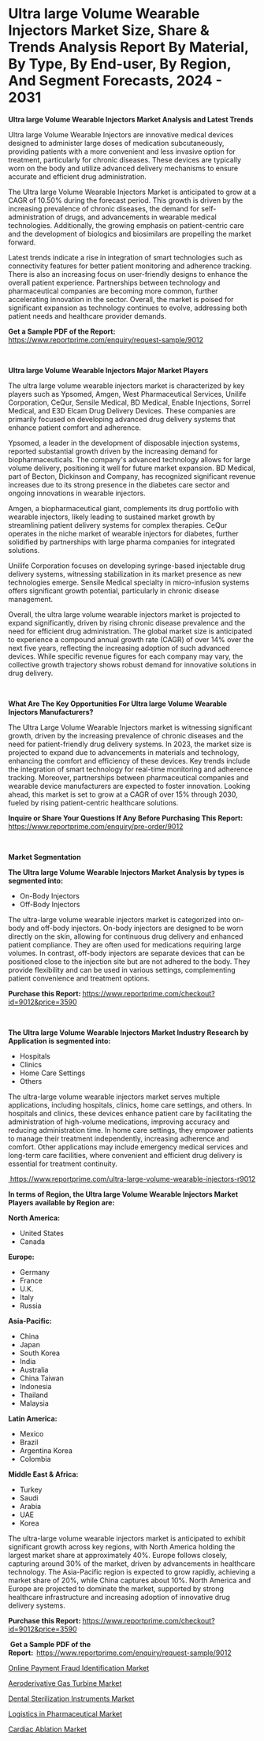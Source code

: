 <p><h1>Ultra large Volume Wearable Injectors Market Size, Share & Trends Analysis Report By Material, By Type, By End-user, By Region, And Segment Forecasts, 2024 - 2031</h1></p><p><strong>Ultra large Volume Wearable Injectors Market Analysis and Latest Trends</strong></p>
<p><p>Ultra large Volume Wearable Injectors are innovative medical devices designed to administer large doses of medication subcutaneously, providing patients with a more convenient and less invasive option for treatment, particularly for chronic diseases. These devices are typically worn on the body and utilize advanced delivery mechanisms to ensure accurate and efficient drug administration.</p><p>The Ultra large Volume Wearable Injectors Market is anticipated to grow at a CAGR of 10.50% during the forecast period. This growth is driven by the increasing prevalence of chronic diseases, the demand for self-administration of drugs, and advancements in wearable medical technologies. Additionally, the growing emphasis on patient-centric care and the development of biologics and biosimilars are propelling the market forward.</p><p>Latest trends indicate a rise in integration of smart technologies such as connectivity features for better patient monitoring and adherence tracking. There is also an increasing focus on user-friendly designs to enhance the overall patient experience. Partnerships between technology and pharmaceutical companies are becoming more common, further accelerating innovation in the sector. Overall, the market is poised for significant expansion as technology continues to evolve, addressing both patient needs and healthcare provider demands.</p></p>
<p><strong>Get a Sample PDF of the Report:&nbsp;</strong> <a href="https://www.reportprime.com/enquiry/request-sample/9012?utm_campaign=9&utm_medium=2&utm_source=Github&utm_content=ia&utm_term=28112024&utm_id=ultra-large-volume-wearable-injectors">https://www.reportprime.com/enquiry/request-sample/9012</a></p>
<p>&nbsp;</p>
<p><strong>Ultra large Volume Wearable Injectors Major Market Players</strong></p>
<p><p>The ultra large volume wearable injectors market is characterized by key players such as Ypsomed, Amgen, West Pharmaceutical Services, Unilife Corporation, CeQur, Sensile Medical, BD Medical, Enable Injections, Sorrel Medical, and E3D Elcam Drug Delivery Devices. These companies are primarily focused on developing advanced drug delivery systems that enhance patient comfort and adherence.</p><p>Ypsomed, a leader in the development of disposable injection systems, reported substantial growth driven by the increasing demand for biopharmaceuticals. The company's advanced technology allows for large volume delivery, positioning it well for future market expansion. BD Medical, part of Becton, Dickinson and Company, has recognized significant revenue increases due to its strong presence in the diabetes care sector and ongoing innovations in wearable injectors.</p><p>Amgen, a biopharmaceutical giant, complements its drug portfolio with wearable injectors, likely leading to sustained market growth by streamlining patient delivery systems for complex therapies. CeQur operates in the niche market of wearable injectors for diabetes, further solidified by partnerships with large pharma companies for integrated solutions.</p><p>Unilife Corporation focuses on developing syringe-based injectable drug delivery systems, witnessing stabilization in its market presence as new technologies emerge. Sensile Medical specialty in micro-infusion systems offers significant growth potential, particularly in chronic disease management.</p><p>Overall, the ultra large volume wearable injectors market is projected to expand significantly, driven by rising chronic disease prevalence and the need for efficient drug administration. The global market size is anticipated to experience a compound annual growth rate (CAGR) of over 14% over the next five years, reflecting the increasing adoption of such advanced devices. While specific revenue figures for each company may vary, the collective growth trajectory shows robust demand for innovative solutions in drug delivery.</p></p>
<p>&nbsp;</p>
<p><strong>What Are The Key Opportunities For Ultra large Volume Wearable Injectors Manufacturers?</strong></p>
<p><p>The Ultra Large Volume Wearable Injectors market is witnessing significant growth, driven by the increasing prevalence of chronic diseases and the need for patient-friendly drug delivery systems. In 2023, the market size is projected to expand due to advancements in materials and technology, enhancing the comfort and efficiency of these devices. Key trends include the integration of smart technology for real-time monitoring and adherence tracking. Moreover, partnerships between pharmaceutical companies and wearable device manufacturers are expected to foster innovation. Looking ahead, this market is set to grow at a CAGR of over 15% through 2030, fueled by rising patient-centric healthcare solutions.</p></p>
<p><strong>Inquire or Share Your Questions If Any Before Purchasing This Report:</strong> <a href="https://www.reportprime.com/enquiry/pre-order/9012?utm_campaign=9&utm_medium=2&utm_source=Github&utm_content=ia&utm_term=28112024&utm_id=ultra-large-volume-wearable-injectors">https://www.reportprime.com/enquiry/pre-order/9012</a></p>
<p>&nbsp;</p>
<p><strong>Market Segmentation</strong></p>
<p><strong>The Ultra large Volume Wearable Injectors Market Analysis by types is segmented into:</strong></p>
<p><ul><li>On-Body Injectors</li><li>Off-Body Injectors</li></ul></p>
<p><p>The ultra-large volume wearable injectors market is categorized into on-body and off-body injectors. On-body injectors are designed to be worn directly on the skin, allowing for continuous drug delivery and enhanced patient compliance. They are often used for medications requiring large volumes. In contrast, off-body injectors are separate devices that can be positioned close to the injection site but are not adhered to the body. They provide flexibility and can be used in various settings, complementing patient convenience and treatment options.</p></p>
<p><strong>Purchase this Report:&nbsp;</strong><a href="https://www.reportprime.com/checkout?id=9012&price=3590&utm_campaign=9&utm_medium=2&utm_source=Github&utm_content=ia&utm_term=28112024&utm_id=ultra-large-volume-wearable-injectors">https://www.reportprime.com/checkout?id=9012&price=3590</a></p>
<p>&nbsp;</p>
<p><strong>The Ultra large Volume Wearable Injectors Market Industry Research by Application is segmented into:</strong></p>
<p><ul><li>Hospitals</li><li>Clinics</li><li>Home Care Settings</li><li>Others</li></ul></p>
<p><p>The ultra-large volume wearable injectors market serves multiple applications, including hospitals, clinics, home care settings, and others. In hospitals and clinics, these devices enhance patient care by facilitating the administration of high-volume medications, improving accuracy and reducing administration time. In home care settings, they empower patients to manage their treatment independently, increasing adherence and comfort. Other applications may include emergency medical services and long-term care facilities, where convenient and efficient drug delivery is essential for treatment continuity.</p></p>
<p><a href="https://www.reportprime.com/ultra-large-volume-wearable-injectors-r9012?utm_campaign=9&utm_medium=2&utm_source=Github&utm_content=ia&utm_term=28112024&utm_id=ultra-large-volume-wearable-injectors">&nbsp;https://www.reportprime.com/ultra-large-volume-wearable-injectors-r9012</a></p>
<p><strong>In terms of Region, the Ultra large Volume Wearable Injectors Market Players available by Region are:</strong></p>
<p>
    <p> <strong> North America: </strong>
        <ul>
            <li>United States</li>
            <li>Canada</li>
        </ul>
        </p> 
    <p> <strong> Europe: </strong>
        <ul>
            <li>Germany</li>
            <li>France</li>
            <li>U.K.</li>
            <li>Italy</li>
            <li>Russia</li>
        </ul>
        </p> 
    <p> <strong> Asia-Pacific: </strong>
        <ul>
            <li>China</li>
            <li>Japan</li>
            <li>South Korea</li>
            <li>India</li>
            <li>Australia</li>
            <li>China Taiwan</li>
            <li>Indonesia</li>
            <li>Thailand</li>
            <li>Malaysia</li>
        </ul>
        </p> 
    <p> <strong> Latin America: </strong>
        <ul>
            <li>Mexico</li>
            <li>Brazil</li>
            <li>Argentina Korea</li>
            <li>Colombia</li>
        </ul>
        </p> 
    <p> <strong> Middle East & Africa: </strong>
        <ul>
            <li>Turkey</li>
            <li>Saudi</li>
            <li>Arabia</li>
            <li>UAE</li>
            <li>Korea</li>
        </ul>
    </p>
    </p>
<p><p>The ultra-large volume wearable injectors market is anticipated to exhibit significant growth across key regions, with North America holding the largest market share at approximately 40%. Europe follows closely, capturing around 30% of the market, driven by advancements in healthcare technology. The Asia-Pacific region is expected to grow rapidly, achieving a market share of 20%, while China captures about 10%. North America and Europe are projected to dominate the market, supported by strong healthcare infrastructure and increasing adoption of innovative drug delivery systems.</p></p>
<p><strong>Purchase this Report: </strong><a href="https://www.reportprime.com/checkout?id=9012&price=3590&utm_campaign=9&utm_medium=2&utm_source=Github&utm_content=ia&utm_term=28112024&utm_id=ultra-large-volume-wearable-injectors">https://www.reportprime.com/checkout?id=9012&price=3590</a></p>
<p>&nbsp;<strong>Get a Sample PDF of the Report:&nbsp;&nbsp;</strong><a href="https://www.reportprime.com/enquiry/request-sample/9012?utm_campaign=9&utm_medium=2&utm_source=Github&utm_content=ia&utm_term=28112024&utm_id=ultra-large-volume-wearable-injectors">https://www.reportprime.com/enquiry/request-sample/9012</a></p>
<p><strong></strong></p>
<p><p><a href="https://issuu.com/reportprime-2/docs/online-payment-fraud-identification_f6c6b3e2663013?utm_campaign=9&utm_medium=2&utm_source=Github&utm_content=ia&utm_term=28112024&utm_id=ultra-large-volume-wearable-injectors">Online Payment Fraud Identification Market</a></p><p><a href="https://www.linkedin.com/pulse/aeroderivative-gas-turbine-market-strategic-insights-product-qrknf?utm_campaign=9&utm_medium=2&utm_source=Github&utm_content=ia&utm_term=28112024&utm_id=ultra-large-volume-wearable-injectors">Aeroderivative Gas Turbine Market</a></p><p><a href="https://github.com/marloy8/Market-Research-Report-List-6/blob/main/dental-sterilization-instruments-market.md?utm_campaign=9&utm_medium=2&utm_source=Github&utm_content=ia&utm_term=28112024&utm_id=ultra-large-volume-wearable-injectors">Dental Sterilization Instruments Market</a></p><p><a href="https://issuu.com/reportprime-2/docs/logistics-in-pharmaceutical-market-_8193d95cc552b9?utm_campaign=9&utm_medium=2&utm_source=Github&utm_content=ia&utm_term=28112024&utm_id=ultra-large-volume-wearable-injectors">Logistics in Pharmaceutical Market</a></p><p><a href="https://www.linkedin.com/pulse/thorough-examination-global-cardiac-ablation-market-size-8usne?utm_campaign=9&utm_medium=2&utm_source=Github&utm_content=ia&utm_term=28112024&utm_id=ultra-large-volume-wearable-injectors">Cardiac Ablation Market</a></p></p>